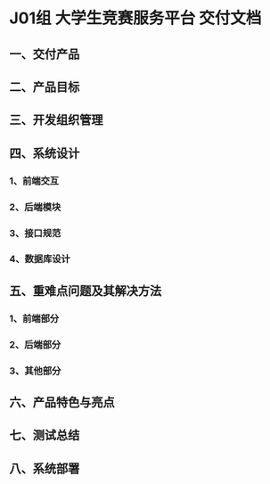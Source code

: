 # J01组 大学生竞赛服务平台 交付文档

## 一、交付产品



## 二、产品目标



## 三、开发组织管理



## 四、系统设计

### 1、前端交互



### 2、后端模块



### 3、接口规范



### 4、数据库设计



## 五、重难点问题及其解决方法

### 1、前端部分



### 2、后端部分



### 3、其他部分



## 六、产品特色与亮点



## 七、测试总结



## 八、系统部署


